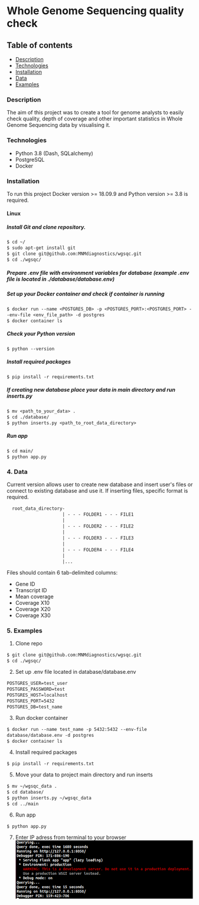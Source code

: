 # Whole Genome Sequencing quality check

## Table of contents
  * [Description](#Description)
  * [Technologies](#Dechnologies)
  * [Installation](#Installation)
  * [Data](#Data)
  * [Examples](#Examples)


### Description
The aim of this project was to create a tool for genome analysts to easily check quality, depth of coverage and other important statistics in Whole Genome Sequencing data by visualising it.

### Technologies
- Python 3.8 (Dash, SQLalchemy)
- PostgreSQL
- Docker

### Installation
To run this project Docker version >= 18.09.9 and Python version >= 3.8 is required.

  #### Linux
  ##### Install Git and clone repository.
  ```
  $ cd ~/
  $ sudo apt-get install git
  $ git clone git@github.com:MNMdiagnostics/wgsqc.git
  $ cd ./wgsqc/
  ```

  ##### Prepare .env file with environment variables for database (example .env file is located in ./database/database.env)

  ##### Set up your Docker container and check if container is running
  ```
  $ docker run --name <POSTGRES_DB> -p <POSTGRES_PORT>:<POSTGRES_PORT> --env-file <env_file_path> -d postgres
  $ docker container ls
  ```

  ##### Check your Python version
  ```
  $ python --version
  ```

  ##### Install required packages
  ```
  $ pip install -r requirements.txt
  ```

  ##### If creating new database place your data in main directory and run inserts.py
  ```
  $ mv <path_to_your_data> .
  $ cd ./database/
  $ python inserts.py <path_to_root_data_directory>
  ```

  ##### Run app
  ```
  $ cd main/
  $ python app.py
  ```

### 4. Data

Current version allows user to create new database and insert user's files or connect to existing database and use it.
If inserting files, specific format is required.

```
  root_data_directory-
                     | - - - FOLDER1 - - - FILE1
                     |
                     | - - - FOLDER2 - - - FILE2
                     |
                     | - - - FOLDER3 - - - FILE3
                     |
                     | - - - FOLDER4 - - - FILE4
                     |
                     |...
```
Files should contain 6 tab-delimited columns:
  * Gene ID
  * Transcript ID
  * Mean coverage
  * Coverage X10
  * Coverage X20
  * Coverage X30


### 5. Examples
  1. Clone repo
  ```
  $ git clone git@github.com:MNMdiagnostics/wgsqc.git
  $ cd ./wgsqc/
  ```
  
  2. Set up .env file located in database/database.env
  ```
  POSTGRES_USER=test_user
  POSTGRES_PASSWORD=test
  POSTGRES_HOST=localhost
  POSTGRES_PORT=5432
  POSTGRES_DB=test_name
  ```
  
  3. Run docker container
  ```
  $ docker run --name test_name -p 5432:5432 --env-file database/database.env -d postgres
  $ docker container ls
  ```
  
  4. Install required packages
  ```
  $ pip install -r requirements.txt
  ```
  
  5. Move your data to project main directory and run inserts
  ```
  $ mv ~/wgsqc_data .
  $ cd database/
  $ python inserts.py ~/wgsqc_data
  $ cd ../main
  ```
  
  6. Run app
  ```
  $ python app.py
  ```
  
  7. Enter IP adress from terminal to your browser
  ![Enter IP adress](/images/ip.png)
  
